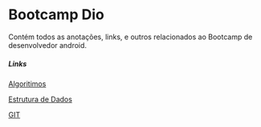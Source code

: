 # Bootcamp Dio

Contém todos as anotações, links, e outros relacionados ao Bootcamp de desenvolvedor android.

##### Links

[Algoritimos](Obsidian/Algoritmo.md.md)

[Estrutura de Dados](Obsidian/Estrutura%20de%20Dados.md)

[GIT](Obsidian/GIT.md)
